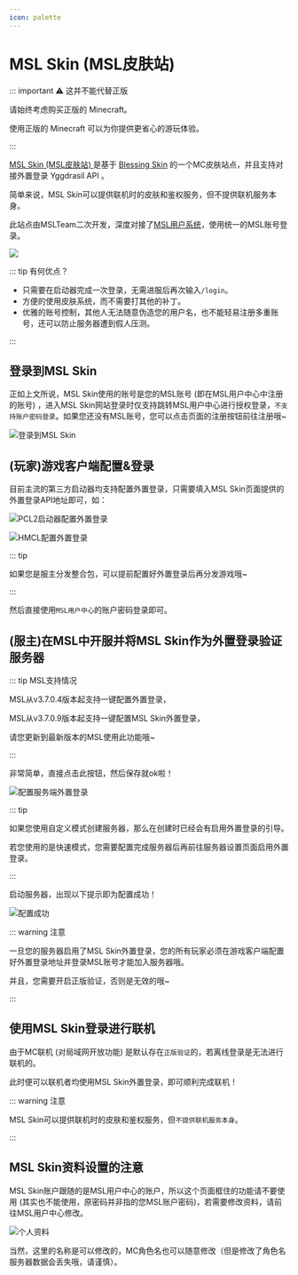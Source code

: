 ```yaml
---
icon: palette
---
```


# MSL Skin (MSL皮肤站)

::: important ⚠️ 这并不能代替正版

请始终考虑购买正版的 Minecraft。

使用正版的 Minecraft 可以为你提供更省心的游玩体验。

:::

[MSL Skin (MSL皮肤站) ](https://skin.mslmc.net)是基于 [Blessing Skin](https://github.com/bs-community/blessing-skin-server/) 的一个MC皮肤站点，并且支持对接外置登录 Yggdrasil API 。

简单来说，MSL Skin可以提供联机时的皮肤和鉴权服务，但不提供联机服务本身。

此站点由MSLTeam二次开发，深度对接了[MSL用户系统](https://user.mslmc.net)，使用统一的MSL账号登录。

![](./assets/image-20250919133726771.png)

::: tip 有何优点？

- 只需要在启动器完成一次登录，无需进服后再次输入`/login`。
- 方便的使用皮肤系统，而不需要打其他的补丁。
- 优雅的账号控制，其他人无法随意伪造您的用户名，也不能轻易注册多重账号，还可以防止服务器遭到假人压测。

:::

## 登录到MSL Skin

正如上文所说，MSL Skin使用的账号是您的MSL账号 (即在MSL用户中心中注册的账号) ，进入MSL Skin网站登录时仅支持跳转MSL用户中心进行授权登录，`不支持账户密码登录`。如果您还没有MSL账号，您可以点击页面的注册按钮前往注册哦~

![登录到MSL Skin](./assets/image-20250919135107381.png)

## (玩家)游戏客户端配置&登录

目前主流的第三方启动器均支持配置外置登录，只需要填入MSL Skin页面提供的外置登录API地址即可，如：

![PCL2启动器配置外置登录](./assets/image-20250919134100498.png)

![HMCL配置外置登录](./assets/image-20250919134222549.png)

::: tip 

如果您是服主分发整合包，可以提前配置好外置登录后再分发游戏哦~

:::

然后直接使用`MSL用户中心`的账户密码登录即可。

## (服主)在MSL中开服并将MSL Skin作为外置登录验证服务器

::: tip MSL支持情况

MSL从v3.7.0.4版本起支持一键配置外置登录，

MSL从v3.7.0.9版本起支持一键配置MSL Skin外置登录，

请您更新到最新版本的MSL使用此功能哦~

:::

非常简单，直接点击此按钮，然后保存就ok啦！

![配置服务端外置登录](./assets/image-20250919134518522.png)

::: tip

如果您使用自定义模式创建服务器，那么在创建时已经会有启用外置登录的引导。

若您使用的是快速模式，您需要配置完成服务器后再前往服务器设置页面启用外置登录。

:::

启动服务器，出现以下提示即为配置成功！

![配置成功](./assets/image-20250919134710115.png)

::: warning 注意

一旦您的服务器启用了MSL Skin外置登录，您的所有玩家必须在游戏客户端配置好外置登录地址并登录MSL账号才能加入服务器哦。

并且，您需要开启正版验证，否则是无效的哦~

:::

## 使用MSL Skin登录进行联机

由于MC联机 (对局域网开放功能) 是默认存在`正版验证`的，若离线登录是无法进行联机的。

此时便可以联机者均使用MSL Skin外置登录，即可顺利完成联机！

::: warning 注意

MSL Skin可以提供联机时的皮肤和鉴权服务，但`不提供联机服务本身`。

:::

## MSL Skin资料设置的注意

MSL Skin账户跟随的是MSL用户中心的账户，所以这个页面框住的功能请不要使用 (其实也不能使用，原密码并非指的您MSL账户密码)，若需要修改资料，请前往MSL用户中心修改。

![个人资料](./assets/image-20250919135905095.png)

当然，这里的名称是可以修改的，MC角色名也可以随意修改（但是修改了角色名服务器数据会丢失哦，请谨慎）。